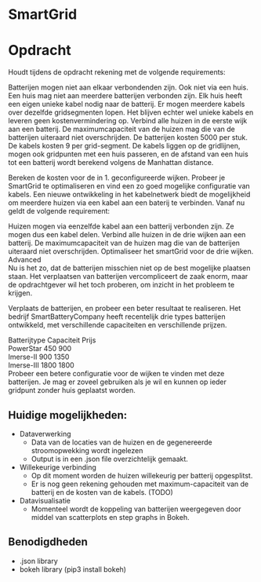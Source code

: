 # SmartGrid

# Opdracht

Houdt tijdens de opdracht rekening met de volgende requirements:

Batterijen mogen niet aan elkaar verbondenden zijn. Ook niet via een huis.
Een huis mag niet aan meerdere batterijen verbonden zijn.
Elk huis heeft een eigen unieke kabel nodig naar de batterij.
Er mogen meerdere kabels over dezelfde gridsegmenten lopen. Het blijven echter wel unieke kabels en leveren geen kostenvermindering op.
Verbind alle huizen in de eerste wijk aan een batterij. De maximumcapaciteit van de huizen mag die van de batterijen uiteraard niet overschrijden.
De batterijen kosten 5000 per stuk. De kabels kosten 9 per grid-segment. De kabels liggen op de gridlijnen, mogen ook gridpunten met een huis passeren, en de afstand van een huis tot een batterij wordt berekend volgens de Manhattan distance.

Bereken de kosten voor de in 1. geconfigureerde wijken. Probeer je SmartGrid te optimaliseren en vind een zo goed mogelijke configuratie van kabels.
Een nieuwe ontwikkeling in het kabelnetwerk biedt de mogelijkheid om meerdere huizen via een kabel aan een baterij te verbinden. Vanaf nu geldt de volgende requirement:

Huizen mogen via eenzelfde kabel aan een batterij verbonden zijn. Ze mogen dus een kabel delen.
Verbind alle huizen in de drie wijken aan een batterij. De maximumcapaciteit van de huizen mag die van de batterijen uiteraard niet overschrijden.
Optimaliseer het smartGrid voor de drie wijken.  
Advanced  
Nu is het zo, dat de batterijen misschien niet op de best mogelijke plaatsen staan. Het verplaatsen van batterijen vercompliceert de zaak enorm, maar de opdrachtgever wil het toch proberen, om inzicht in het probleem te krijgen.

Verplaats de batterijen, en probeer een beter resultaat te realiseren.
Het bedrijf SmartBatteryCompany heeft recentelijk drie types batterijen ontwikkeld, met verschillende capaciteiten en verschillende prijzen.
  
Batterijtype	Capaciteit	Prijs  
PowerStar	450	    900   
Imerse-II	900	1350  
Imerse-III	1800	1800    
Probeer een betere configuratie voor de wijken te vinden met deze batterijen. Je mag er zoveel gebruiken als je wil en kunnen op ieder gridpunt zonder huis geplaatst worden.

## Huidige mogelijkheden:
* Dataverwerking
  * Data van de locaties van de huizen en de gegenereerde stroomopwekking wordt ingelezen 
  * Output is in een .json file overzichtelijk gemaakt.
* Willekeurige verbinding
  * Op dit moment worden de huizen willekeurig per batterij opgesplitst.
  * Er is nog geen rekening gehouden met maximum-capaciteit van de batterij en de kosten van de kabels. (TODO)
* Datavisualisatie
  * Momenteel wordt de koppeling van batterijen weergegeven door middel van scatterplots en step graphs in Bokeh.

## Benodigdheden
* .json library
* bokeh library (pip3 install bokeh)
